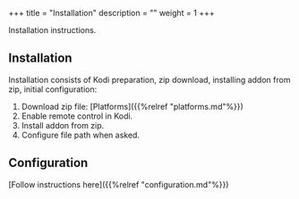 +++
title = "Installation"
description = ""
weight = 1
+++

Installation instructions.
<!--more-->

## Installation

Installation consists of Kodi preparation, zip download, installing addon from zip, initial configuration:

1. Download zip file: [Platforms]({{%relref "platforms.md"%}})
2. Enable remote control in Kodi.
3. Install addon from zip.
4. Configure file path when asked.

## Configuration

[Follow instructions here]({{%relref "configuration.md"%}})
